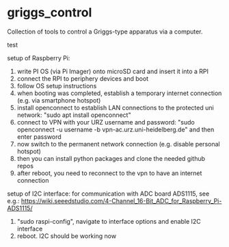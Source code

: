 # griggs_control
Collection of tools to control a Griggs-type apparatus via a computer.

test

setup of Raspberry Pi:
1. write PI OS (via Pi Imager) onto microSD card and insert it into a RPI
2. connect the RPI to periphery devices and boot
3. follow OS setup instructions
4. when booting was completed, establish a temporary internet connection (e.g. via smartphone hotspot)
5. install openconnect to establish LAN connections to the protected uni network: "sudo apt install openconnect"
6. connect to VPN with your URZ username and password: "sudo openconnect -u username -b vpn-ac.urz.uni-heidelberg.de" and then enter password
7. now switch to the permanent network connection (e.g. disable personal hotspot)
8. then you can install python packages and clone the needed github repos
9. after reboot, you need to reconnect to the vpn to have an internet connection

setup of I2C interface:
for communication with ADC board ADS1115, see e.g.:
https://wiki.seeedstudio.com/4-Channel_16-Bit_ADC_for_Raspberry_Pi-ADS1115/
1. "sudo raspi-config", navigate to interface options and enable I2C interface
2. reboot. I2C should be working now
